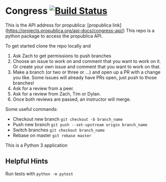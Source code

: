 # Congress [![Build Status](https://travis-ci.org/thedataincubator/congress-api.svg?branch=master)](https://travis-ci.org/thedataincubator/congress-api)
 This is the API address for propublica: [propublica link] (https://projects.propublica.org/api-docs/congress-api/)
This repo is a python package to access the propublica API.

To get started clone the repo locally and
1. Ask Zach to get permissions to push branches
2. Choose an issue to work on and comment that you want to work on it.  Or create your own issue and comment that you want to work on that.
3. Make a branch (or two or three or ...) and open up a PR with a change you like.  Some issues will already have PRs open, just push to those branches!
4. Ask for a review from a peer.
5. Ask for a review from Zach, Tim or Dylan.
6. Once both reviews are passed, an instructor will merge.

Some useful commands:
- Checkout new branch `git checkout -b branch_name`
- Push new branch `git push --set-upstream origin branch_name`
- Switch branches `git checkout branch_name`
- Rebase on master `git rebase master`

This is a Python 3 application

## Helpful Hints
Run tests with `python -m pytest`
